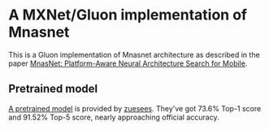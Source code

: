 # A MXNet/Gluon implementation of Mnasnet

This is a Gluon implementation of Mnasnet architecture as described in the paper [MnasNet: Platform-Aware Neural Architecture Search for Mobile](https://arxiv.org/pdf/1807.11626.pdf).

## Pretrained model
[A pretrained model](https://github.com/zeusees/Mnasnet-Pretrained-Model) is provided by [zuesees](https://github.com/zeusees). They've got 73.6% Top-1 score and 91.52% Top-5 score, nearly approaching official accuracy.